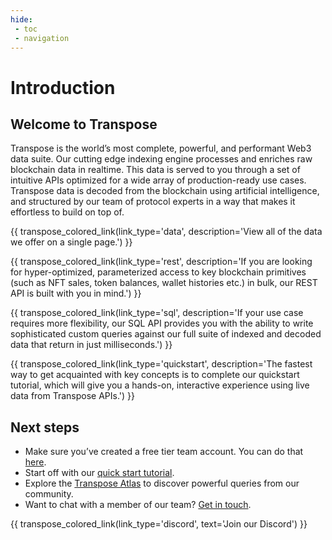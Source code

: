 ```yaml
---
hide:
 - toc
 - navigation
---
```


# Introduction

## Welcome to Transpose
Transpose is the world’s most complete, powerful, and performant Web3 data suite. Our cutting edge indexing engine processes and enriches raw blockchain data in realtime. This data is served to you through a set of intuitive APIs optimized for a wide array of production-ready use cases. Transpose data is decoded from the blockchain using artificial intelligence, and structured by our team of protocol experts in a way that makes it effortless to build on top of.

{{ transpose_colored_link(link_type='data', description='View all of the data we offer on a single page.') }}

{{ transpose_colored_link(link_type='rest', description='If you are looking for hyper-optimized, parameterized access to key blockchain primitives (such as NFT sales, token balances, wallet histories etc.) in bulk, our REST API is built with you in mind.') }}

{{ transpose_colored_link(link_type='sql', description='If your use case requires more flexibility, our SQL API provides you with the ability to write sophisticated custom queries against our full suite of indexed and decoded data that return in just milliseconds.') }}

{{ transpose_colored_link(link_type='quickstart', description='The fastest way to get acquainted with key concepts is to complete our quickstart tutorial, which will give you a hands-on, interactive experience using live data from Transpose APIs.') }}

## Next steps
- Make sure you’ve created a free tier team account. You can do that [here](https://app.transpose.io).
- Start off with our [quick start tutorial](quickstart.md).
- Explore the [Transpose Atlas](https://app.transpose.io/atlas) to discover powerful queries from our community.
- Want to chat with a member of our team?  [Get in touch](mailto:team@transpose.io).

{{ transpose_colored_link(link_type='discord', text='Join our Discord') }}